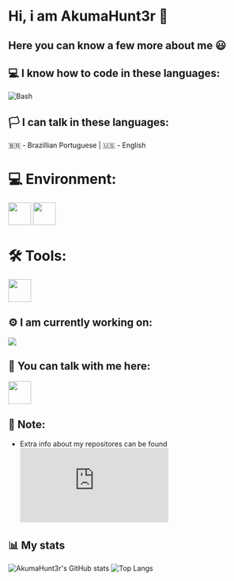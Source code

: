 # Hi, i am AkumaHunt3r 👋
##  Here you can know a few more about me 😃

## 💻 I know how to code in these languages:
![Bash](https://www.vectorlogo.zone/logos/gnu_bash/gnu_bash-icon.svg)

## 🏳️ I can talk in these languages:
🇧🇷 - Brazillian Portuguese
|
🇺🇸️ - English

# 💻 Environment:
[<img src="https://www.vectorlogo.zone/logos/elementaryio/elementaryio-icon.svg" width="46">](https://elementary.io/)
[<img src="https://www.vectorlogo.zone/logos/android/android-official.svg" width="46">](https://source.android.com/)

# 🛠️ Tools:
[<img src="https://www.vectorlogo.zone/logos/atom_io/atom_io-icon.svg" width="46">](https://atom.io)

## ⚙️ I am currently working on: 
[<img src="https://github-readme-stats.vercel.app/api/pin/?username=AkumaHunt3r&repo=OptimKernel&theme=tokyonight">](https://github.com/AkumaHunt3r/OptimKernel)

## 💬 You can talk with me here: 
[<img src="https://www.vectorlogo.zone/logos/telegram/telegram-tile.svg" width="46">](https://t.me/AkumaHunt3r)

## 📝 Note:
- Extra info about my repositores can be found ![here](https://github.com/AkumaHunt3r/AkumaHunt3r/blob/about-me/repos_info.md)

## 📊️ My stats
![AkumaHunt3r's GitHub stats](https://github-readme-stats.vercel.app/api?username=AkumaHunt3r&show_icons=true&theme=tokyonight)
![Top Langs](https://github-readme-stats.vercel.app/api/top-langs/?username=AkumaHunt3r&layout=compact&theme=tokyonight)
